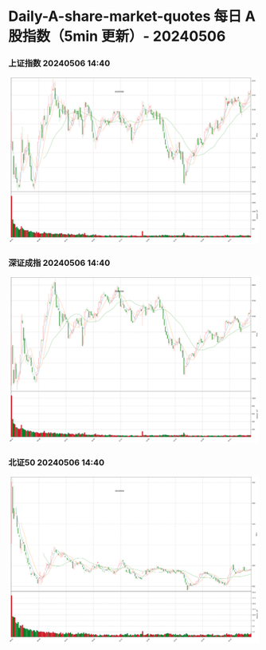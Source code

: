 
# Daily-A-share-market-quotes 每日 A 股指数（5min 更新）- 20240506

### 上证指数 20240506 14:40
![](./fig/2024/5/20240506-sh000001.png)

### 深证成指 20240506 14:40
![](./fig/2024/5/20240506-sz399001.png)

### 北证50 20240506 14:40
![](./fig/2024/5/20240506-bj899050.png)

